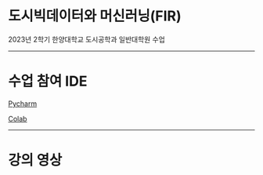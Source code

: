 # 도시빅데이터와 머신러닝(FIR)
2023년 2학기 한양대학교 도시공학과 일반대학원 수업

***
# 수업 참여 IDE
[Pycharm](https://www.jetbrains.com/ko-kr/pycharm/download/ "pycharm link")

[Colab](https://colab.research.google.com/?hl=ko "Colab link")

***
# 강의 영상
